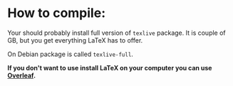 # How to compile:

Your should probably install full version of `texlive` package.
It is couple of GB, but you get everything LaTeX has to offer.

On Debian package is called `texlive-full`.

**If you don't want to use install LaTeX on your computer you can use [Overleaf](https://www.overleaf.com/).**
